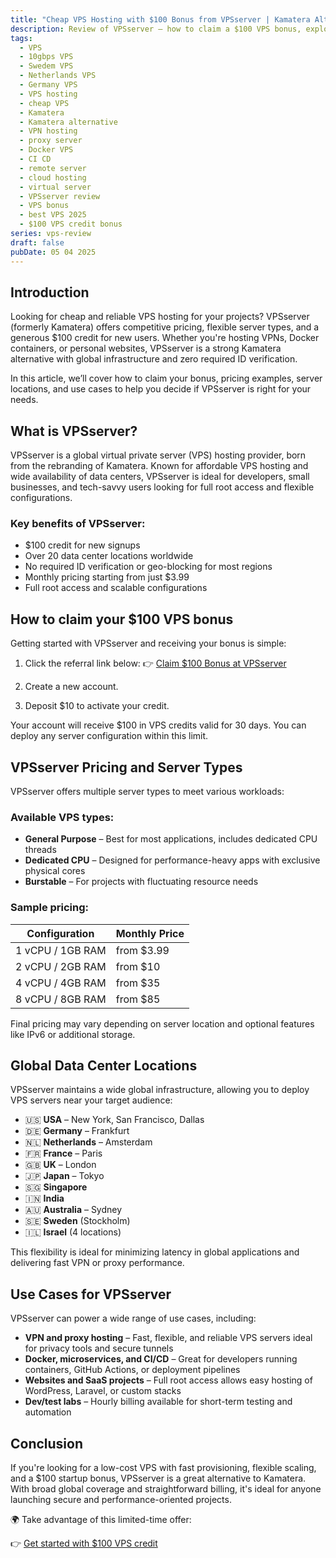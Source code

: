 ```yaml
---
title: "Cheap VPS Hosting with $100 Bonus from VPSserver | Kamatera Alternative"
description: Review of VPSserver – how to claim a $100 VPS bonus, explore cheap VPS hosting plans, best data center locations for VPNs, proxies, and development servers.
tags:
  - VPS
  - 10gbps VPS
  - Swedem VPS
  - Netherlands VPS
  - Germany VPS
  - VPS hosting
  - cheap VPS
  - Kamatera
  - Kamatera alternative
  - VPN hosting
  - proxy server
  - Docker VPS
  - CI CD
  - remote server
  - cloud hosting
  - virtual server
  - VPSserver review
  - VPS bonus
  - best VPS 2025
  - $100 VPS credit bonus
series: vps-review
draft: false
pubDate: 05 04 2025
---
```


## Introduction

Looking for cheap and reliable VPS hosting for your projects? VPSserver (formerly Kamatera) offers competitive pricing, flexible server types, and a generous $100 credit for new users. Whether you're hosting VPNs, Docker containers, or personal websites, VPSserver is a strong Kamatera alternative with global infrastructure and zero required ID verification.

In this article, we’ll cover how to claim your bonus, pricing examples, server locations, and use cases to help you decide if VPSserver is right for your needs.

## What is VPSserver?

VPSserver is a global virtual private server (VPS) hosting provider, born from the rebranding of Kamatera. Known for affordable VPS hosting and wide availability of data centers, VPSserver is ideal for developers, small businesses, and tech-savvy users looking for full root access and flexible configurations.

### Key benefits of VPSserver:

* $100 credit for new signups
* Over 20 data center locations worldwide
* No required ID verification or geo-blocking for most regions
* Monthly pricing starting from just $3.99
* Full root access and scalable configurations

## How to claim your $100 VPS bonus

Getting started with VPSserver and receiving your bonus is simple:

1. Click the referral link below:
   👉 [Claim $100 Bonus at VPSserver](https://go.cloudwm.com/visit/?bta=36601&brand=vpsserver)

2. Create a new account.

3. Deposit $10 to activate your credit.

Your account will receive $100 in VPS credits valid for 30 days. You can deploy any server configuration within this limit.

## VPSserver Pricing and Server Types

VPSserver offers multiple server types to meet various workloads:

### Available VPS types:

* **General Purpose** – Best for most applications, includes dedicated CPU threads
* **Dedicated CPU** – Designed for performance-heavy apps with exclusive physical cores
* **Burstable** – For projects with fluctuating resource needs

### Sample pricing:

| Configuration   | Monthly Price |
|-----------------|----------------|
| 1 vCPU / 1GB RAM| from $3.99     |
| 2 vCPU / 2GB RAM| from $10       |
| 4 vCPU / 4GB RAM| from $35       |
| 8 vCPU / 8GB RAM| from $85       |

Final pricing may vary depending on server location and optional features like IPv6 or additional storage.

## Global Data Center Locations

VPSserver maintains a wide global infrastructure, allowing you to deploy VPS servers near your target audience:

* 🇺🇸 **USA** – New York, San Francisco, Dallas
* 🇩🇪 **Germany** – Frankfurt
* 🇳🇱 **Netherlands** – Amsterdam
* 🇫🇷 **France** – Paris
* 🇬🇧 **UK** – London
* 🇯🇵 **Japan** – Tokyo
* 🇸🇬 **Singapore**
* 🇮🇳 **India**
* 🇦🇺 **Australia** – Sydney
* 🇸🇪 **Sweden** (Stockholm)
* 🇮🇱 **Israel** (4 locations)

This flexibility is ideal for minimizing latency in global applications and delivering fast VPN or proxy performance.

## Use Cases for VPSserver

VPSserver can power a wide range of use cases, including:

* **VPN and proxy hosting** – Fast, flexible, and reliable VPS servers ideal for privacy tools and secure tunnels
* **Docker, microservices, and CI/CD** – Great for developers running containers, GitHub Actions, or deployment pipelines
* **Websites and SaaS projects** – Full root access allows easy hosting of WordPress, Laravel, or custom stacks
* **Dev/test labs** – Hourly billing available for short-term testing and automation

## Conclusion

If you're looking for a low-cost VPS with fast provisioning, flexible scaling, and a $100 startup bonus, VPSserver is a great alternative to Kamatera. With broad global coverage and straightforward billing, it's ideal for anyone launching secure and performance-oriented projects.

🌍 Take advantage of this limited-time offer:

👉 [Get started with $100 VPS credit](https://go.cloudwm.com/visit/?bta=36601&brand=vpsserver)
